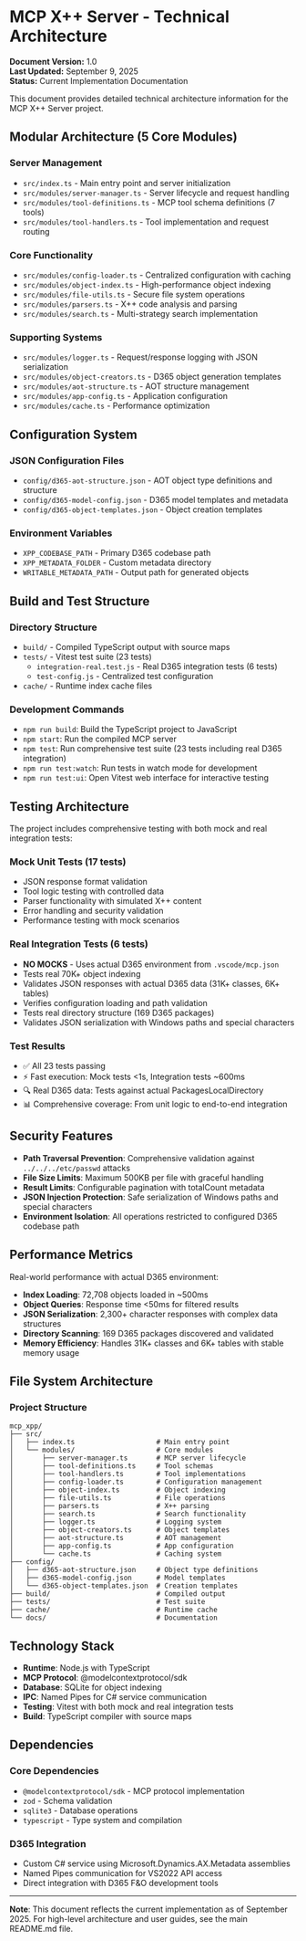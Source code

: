 # MCP X++ Server - Technical Architecture

**Document Version:** 1.0  
**Last Updated:** September 9, 2025  
**Status:** Current Implementation Documentation

This document provides detailed technical architecture information for the MCP X++ Server project.

## Modular Architecture (5 Core Modules)

### Server Management
- `src/index.ts` - Main entry point and server initialization
- `src/modules/server-manager.ts` - Server lifecycle and request handling
- `src/modules/tool-definitions.ts` - MCP tool schema definitions (7 tools)
- `src/modules/tool-handlers.ts` - Tool implementation and request routing

### Core Functionality
- `src/modules/config-loader.ts` - Centralized configuration with caching
- `src/modules/object-index.ts` - High-performance object indexing
- `src/modules/file-utils.ts` - Secure file system operations
- `src/modules/parsers.ts` - X++ code analysis and parsing
- `src/modules/search.ts` - Multi-strategy search implementation

### Supporting Systems
- `src/modules/logger.ts` - Request/response logging with JSON serialization
- `src/modules/object-creators.ts` - D365 object generation templates
- `src/modules/aot-structure.ts` - AOT structure management
- `src/modules/app-config.ts` - Application configuration
- `src/modules/cache.ts` - Performance optimization

## Configuration System

### JSON Configuration Files
- `config/d365-aot-structure.json` - AOT object type definitions and structure
- `config/d365-model-config.json` - D365 model templates and metadata
- `config/d365-object-templates.json` - Object creation templates

### Environment Variables
- `XPP_CODEBASE_PATH` - Primary D365 codebase path
- `XPP_METADATA_FOLDER` - Custom metadata directory
- `WRITABLE_METADATA_PATH` - Output path for generated objects

## Build and Test Structure

### Directory Structure
- `build/` - Compiled TypeScript output with source maps
- `tests/` - Vitest test suite (23 tests)
  - `integration-real.test.js` - Real D365 integration tests (6 tests)
  - `test-config.js` - Centralized test configuration
- `cache/` - Runtime index cache files

### Development Commands
- `npm run build`: Build the TypeScript project to JavaScript
- `npm start`: Run the compiled MCP server
- `npm test`: Run comprehensive test suite (23 tests including real D365 integration)
- `npm run test:watch`: Run tests in watch mode for development
- `npm run test:ui`: Open Vitest web interface for interactive testing

## Testing Architecture

The project includes comprehensive testing with both mock and real integration tests:

### Mock Unit Tests (17 tests)
- JSON response format validation
- Tool logic testing with controlled data
- Parser functionality with simulated X++ content
- Error handling and security validation
- Performance testing with mock scenarios

### Real Integration Tests (6 tests)
- **NO MOCKS** - Uses actual D365 environment from `.vscode/mcp.json`
- Tests real 70K+ object indexing
- Validates JSON responses with actual D365 data (31K+ classes, 6K+ tables)
- Verifies configuration loading and path validation
- Tests real directory structure (169 D365 packages)
- Validates JSON serialization with Windows paths and special characters

### Test Results
- ✅ All 23 tests passing
- ⚡ Fast execution: Mock tests <1s, Integration tests ~600ms
- 🔍 Real D365 data: Tests against actual PackagesLocalDirectory
- 📊 Comprehensive coverage: From unit logic to end-to-end integration

## Security Features

- **Path Traversal Prevention**: Comprehensive validation against `../../../etc/passwd` attacks
- **File Size Limits**: Maximum 500KB per file with graceful handling
- **Result Limits**: Configurable pagination with totalCount metadata
- **JSON Injection Protection**: Safe serialization of Windows paths and special characters
- **Environment Isolation**: All operations restricted to configured D365 codebase path

## Performance Metrics

Real-world performance with actual D365 environment:
- **Index Loading**: 72,708 objects loaded in ~500ms
- **Object Queries**: Response time <50ms for filtered results
- **JSON Serialization**: 2,300+ character responses with complex data structures
- **Directory Scanning**: 169 D365 packages discovered and validated
- **Memory Efficiency**: Handles 31K+ classes and 6K+ tables with stable memory usage

## File System Architecture

### Project Structure
```
mcp_xpp/
├── src/
│   ├── index.ts                    # Main entry point
│   └── modules/                    # Core modules
│       ├── server-manager.ts       # MCP server lifecycle
│       ├── tool-definitions.ts     # Tool schemas
│       ├── tool-handlers.ts        # Tool implementations
│       ├── config-loader.ts        # Configuration management
│       ├── object-index.ts         # Object indexing
│       ├── file-utils.ts           # File operations
│       ├── parsers.ts              # X++ parsing
│       ├── search.ts               # Search functionality
│       ├── logger.ts               # Logging system
│       ├── object-creators.ts      # Object templates
│       ├── aot-structure.ts        # AOT management
│       ├── app-config.ts           # App configuration
│       └── cache.ts                # Caching system
├── config/
│   ├── d365-aot-structure.json     # Object type definitions
│   ├── d365-model-config.json      # Model templates
│   └── d365-object-templates.json  # Creation templates
├── build/                          # Compiled output
├── tests/                          # Test suite
├── cache/                          # Runtime cache
└── docs/                           # Documentation
```

## Technology Stack

- **Runtime**: Node.js with TypeScript
- **MCP Protocol**: @modelcontextprotocol/sdk
- **Database**: SQLite for object indexing
- **IPC**: Named Pipes for C# service communication
- **Testing**: Vitest with both mock and real integration tests
- **Build**: TypeScript compiler with source maps

## Dependencies

### Core Dependencies
- `@modelcontextprotocol/sdk` - MCP protocol implementation
- `zod` - Schema validation
- `sqlite3` - Database operations
- `typescript` - Type system and compilation

### D365 Integration
- Custom C# service using Microsoft.Dynamics.AX.Metadata assemblies
- Named Pipes communication for VS2022 API access
- Direct integration with D365 F&O development tools

---

**Note**: This document reflects the current implementation as of September 2025. For high-level architecture and user guides, see the main README.md file.
